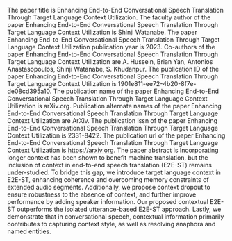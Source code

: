 The paper title is Enhancing End-to-End Conversational Speech Translation Through Target Language Context Utilization.
The faculty author of the paper Enhancing End-to-End Conversational Speech Translation Through Target Language Context Utilization is Shinji Watanabe.
The paper Enhancing End-to-End Conversational Speech Translation Through Target Language Context Utilization publication year is 2023.
Co-authors of the paper Enhancing End-to-End Conversational Speech Translation Through Target Language Context Utilization are A. Hussein, Brian Yan, Antonios Anastasopoulos, Shinji Watanabe, S. Khudanpur.
The publication ID of the paper Enhancing End-to-End Conversational Speech Translation Through Target Language Context Utilization is 1901e811-ee72-4b20-8f7e-de08cd395a10.
The publication name of the paper Enhancing End-to-End Conversational Speech Translation Through Target Language Context Utilization is arXiv.org.
Publication alternate names of the paper Enhancing End-to-End Conversational Speech Translation Through Target Language Context Utilization are ArXiv.
The publication issn of the paper Enhancing End-to-End Conversational Speech Translation Through Target Language Context Utilization is 2331-8422.
The publication url of the paper Enhancing End-to-End Conversational Speech Translation Through Target Language Context Utilization is https://arxiv.org.
The paper abstract is Incorporating longer context has been shown to benefit machine translation, but the inclusion of context in end-to-end speech translation (E2E-ST) remains under-studied. To bridge this gap, we introduce target language context in E2E-ST, enhancing coherence and overcoming memory constraints of extended audio segments. Additionally, we propose context dropout to ensure robustness to the absence of context, and further improve performance by adding speaker information. Our proposed contextual E2E-ST outperforms the isolated utterance-based E2E-ST approach. Lastly, we demonstrate that in conversational speech, contextual information primarily contributes to capturing context style, as well as resolving anaphora and named entities.
